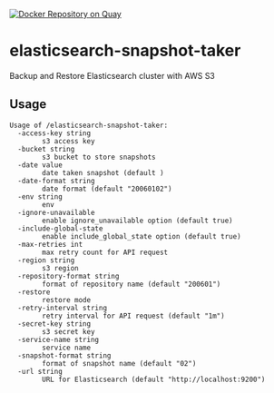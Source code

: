 [![Docker Repository on Quay](https://quay.io/repository/wantedly/elasticsearch-snapshot-taker/status "Docker Repository on Quay")](https://quay.io/repository/wantedly/elasticsearch-snapshot-taker)

# elasticsearch-snapshot-taker
Backup and Restore Elasticsearch cluster with AWS S3

## Usage

```
Usage of /elasticsearch-snapshot-taker:
  -access-key string
    	s3 access key
  -bucket string
    	s3 bucket to store snapshots
  -date value
    	date taken snapshot (default )
  -date-format string
    	date format (default "20060102")
  -env string
    	env
  -ignore-unavailable
    	enable ignore_unavailable option (default true)
  -include-global-state
    	enable include_global_state option (default true)
  -max-retries int
    	max retry count for API request
  -region string
    	s3 region
  -repository-format string
    	format of repository name (default "200601")
  -restore
    	restore mode
  -retry-interval string
    	retry interval for API request (default "1m")
  -secret-key string
    	s3 secret key
  -service-name string
    	service name
  -snapshot-format string
    	format of snapshot name (default "02")
  -url string
    	URL for Elasticsearch (default "http://localhost:9200")
```

